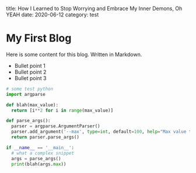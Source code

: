title: How I Learned to Stop Worrying and Embrace My Inner Demons, Oh YEAH
date: 2020-06-12
category: test


# My First Blog

Here is some content for this blog. Written in Markdown.

- Bullet point 1
- Bullet point 2
- Bullet point 3


``` python
# some test python
import argparse

def blah(max_value):
  return [i**2 for i in range(max_value)]

def parse_args():
  parser = argparse.ArgumentParser()
  parser.add_argument('--max', type=int, default=100, help="Max value to calculate")
  return parser.parse_args()

if __name__ == '__main__':
  # what a complex snippet
  args = parse_args()
  print(blah(args.max))
```



